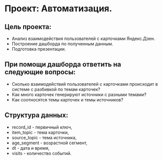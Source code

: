 # Проект: Автоматизация.


## Цель проекта:
- Анализ взаимодействия пользователей с карточками Яндекс.Дзен.
- Построение дашборда по полученным данным.
- Подготовка презентации.


## При помощи дашборда ответить на следующие вопросы:
- Cколько взаимодействий пользователей с карточками происходит в системе с разбивкой по темам карточек?
- Как много карточек генерируют источники с разными темами?
- Как соотносятся темы карточек и темы источников?


## Структура данных:
- record_id - первичный ключ,
- item_topic - тема карточки,
- source_topic - тема источника,
- age_segment - возрастной сегмент,
- dt - дата и время,
- visits - количество событий.

